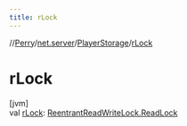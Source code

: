```yaml
---
title: rLock
---
```

//[Perry](../../../index.html)/[net.server](../index.html)/[PlayerStorage](index.html)/[rLock](r-lock.html)



# rLock



[jvm]\
val [rLock](r-lock.html): [ReentrantReadWriteLock.ReadLock](https://docs.oracle.com/javase/8/docs/api/java/util/concurrent/locks/ReentrantReadWriteLock.ReadLock.html)




